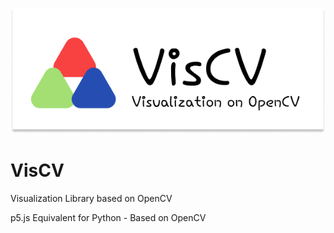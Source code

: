 ![](https://github.com/ayushmankumar7/VisCV/blob/master/assets/VisCV.png?raw=true)
  
# VisCV
Visualization Library based on OpenCV

p5.js Equivalent for Python - Based on OpenCV

